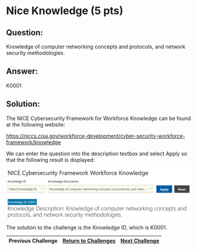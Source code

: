 # Nice Knowledge (5 pts)

## Question:

Knowledge of computer networking concepts and protocols, and network security methodologies.

## Answer:

K0001

## Solution:

The NICE Cybersecurity Framework for Workforce Knowledge can be found at the following website:

https://niccs.cisa.gov/workforce-development/cyber-security-workforce-framework/knowledge

We can enter the question into the description textbox and select Apply so that the following result is displayed:

![nice-screenshot.png](nice-screenshot.png)

The solution to the challenge is the Knowledge ID, which is K0001.

| Previous Challenge | [Return to Challenges](/Challenges/../../../#modules) | [Next Challenge](/Challenges/Analyze/2/README.md) |
| :------- | :-----: | ------: |